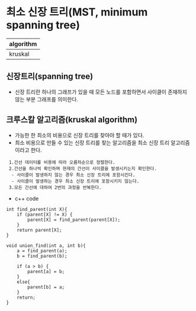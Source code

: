 # 최소 신장 트리(MST, minimum spanning tree)

|algorithm|
|---|
|kruskal|

## 신장트리(spanning tree)
- 신장 트리란 하나의 그래프가 있을 때 모든 노드를 포함하면서 사이클이 존재하지 않는 부분 그래프를 의미한다.

## 크루스칼 알고리즘(kruskal algorithm)
- 가능한 한 최소의 비용으로 신장 트리를 찾아야 할 때가 있다.
- 최소 비용으로 만들 수 있는 신장 트리를 찾는 알고리즘을 최소 신장 트리 알고리즘이라고 한다.

~~~
 1.간선 데이터를 비용에 따라 오름차순으로 정렬한다.
 2.간선을 하나씩 확인하며 현재의 간선이 사이클을 발생시키는지 확인한다.
  - 사이클이 발생하지 않는 경우 최소 신장 트리에 포함시킨다.
  - 사이클이 발생하는 경우 최소 신장 트리에 포함시키지 않는다.
 3.모든 간선에 대하여 2번의 과정을 반복한다.
~~~

- c++ code
~~~
int find_parent(int X){
    if (parent[X] != X) {
        parent[X] = find_parent(parent[X]);
    }
    return parent[X];
}

void union_find(int a, int b){
    a = find_parent(a);
    b = find_parent(b);
    
    if (a > b) {
        parent[a] = b;
    }
    else{
        parent[b] = a;
    }
    return;
}
~~~
